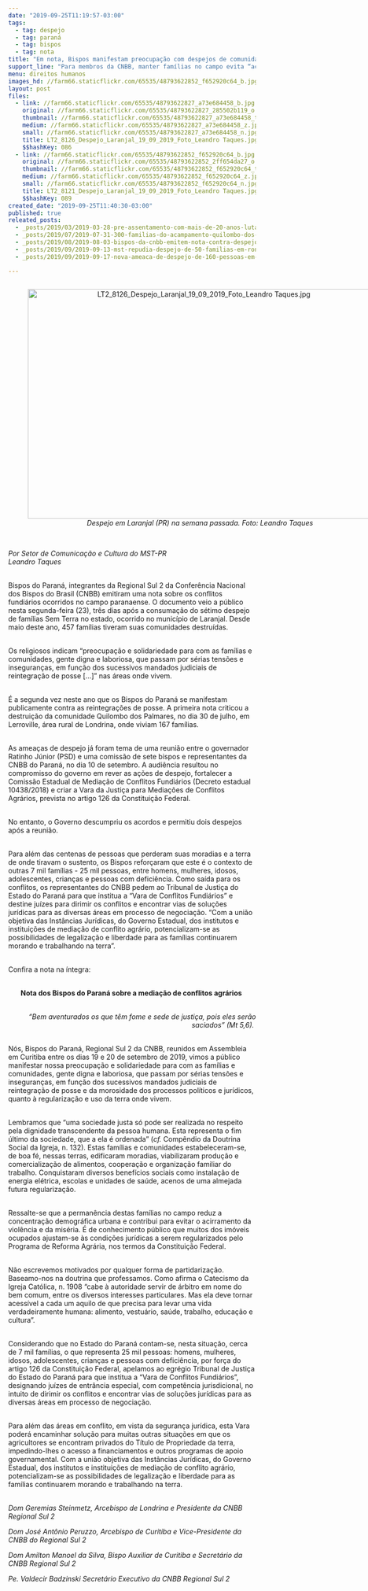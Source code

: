 ```yaml
---
date: "2019-09-25T11:19:57-03:00"
tags:
  - tag: despejo
  - tag: paraná
  - tag: bispos
  - tag: nota
title: "Em nota, Bispos manifestam preocupação com despejos de comunidades rurais do Paraná "
support_line: "Para membros da CNBB, manter famílias no campo evita “acirramento da violência e da miséria”"
menu: direitos humanos
images_hd: //farm66.staticflickr.com/65535/48793622852_f652920c64_b.jpg
layout: post
files:
  - link: //farm66.staticflickr.com/65535/48793622827_a73e684458_b.jpg
    original: //farm66.staticflickr.com/65535/48793622827_285502b119_o.jpg
    thumbnail: //farm66.staticflickr.com/65535/48793622827_a73e684458_t.jpg
    medium: //farm66.staticflickr.com/65535/48793622827_a73e684458_z.jpg
    small: //farm66.staticflickr.com/65535/48793622827_a73e684458_n.jpg
    title: LT2_8126_Despejo_Laranjal_19_09_2019_Foto_Leandro Taques.jpg
    $$hashKey: 086
  - link: //farm66.staticflickr.com/65535/48793622852_f652920c64_b.jpg
    original: //farm66.staticflickr.com/65535/48793622852_2ff654da27_o.jpg
    thumbnail: //farm66.staticflickr.com/65535/48793622852_f652920c64_t.jpg
    medium: //farm66.staticflickr.com/65535/48793622852_f652920c64_z.jpg
    small: //farm66.staticflickr.com/65535/48793622852_f652920c64_n.jpg
    title: LT2_8121_Despejo_Laranjal_19_09_2019_Foto_Leandro Taques.jpg
    $$hashKey: 089
created_date: "2019-09-25T11:40:30-03:00"
published: true
releated_posts:
  - _posts/2019/03/2019-03-28-pre-assentamento-com-mais-de-20-anos-luta-contra-ameaca-de-despejo-no-parana.md
  - _posts/2019/07/2019-07-31-300-familias-do-acampamento-quilombo-dos-palmares-sofrem-despejo-em-londrina-pr.md
  - _posts/2019/08/2019-08-03-bispos-da-cnbb-emitem-nota-contra-despejo-de-familias-em-londrina-pr.md
  - _posts/2019/09/2019-09-13-mst-repudia-despejo-de-50-familias-em-roncador-no-parana.md
  - _posts/2019/09/2019-09-17-nova-ameaca-de-despejo-de-160-pessoas-em-laranjal-regiao-centro-do-parana.md

---
```

<div style="text-align:center">
<figure class="image" style="display:inline-block"><img alt="LT2_8126_Despejo_Laranjal_19_09_2019_Foto_Leandro Taques.jpg" height="467" src="//farm66.staticflickr.com/65535/48793622827_a73e684458_b.jpg" width="700" />
<figcaption><em>Despejo em Laranjal (PR) na semana passada. Foto: Leandro Taques</em></figcaption>
</figure>
</div>

<p><br />
<em>Por Setor de Comunica&ccedil;&atilde;o e Cultura do MST-PR<br />
Leandro Taques</em></p>

<p><br />
Bispos do Paran&aacute;, integrantes da Regional Sul 2 da Confer&ecirc;ncia Nacional dos Bispos do Brasil (CNBB)&nbsp;emitiram uma nota sobre os conflitos fundi&aacute;rios ocorridos no campo paranaense. O documento veio a p&uacute;blico nesta segunda-feira (23), tr&ecirc;s dias ap&oacute;s a consuma&ccedil;&atilde;o do s&eacute;timo despejo de fam&iacute;lias Sem Terra no estado, ocorrido no munic&iacute;pio de Laranjal. Desde maio deste ano, 457 fam&iacute;lias tiveram suas comunidades destru&iacute;das.</p>

<p><br />
Os religiosos indicam &ldquo;preocupa&ccedil;&atilde;o e solidariedade para com as fam&iacute;lias e comunidades, gente digna e laboriosa, que passam por s&eacute;rias tens&otilde;es e inseguran&ccedil;as, em fun&ccedil;&atilde;o dos sucessivos mandados judiciais de reintegra&ccedil;&atilde;o de posse [...]&rdquo; nas &aacute;reas onde vivem.&nbsp;&nbsp;<br />
&nbsp;</p>

<p>&Eacute; a segunda vez neste ano que os Bispos do Paran&aacute; se manifestam publicamente contra as reintegra&ccedil;&otilde;es de posse. A primeira nota criticou a destrui&ccedil;&atilde;o da comunidade Quilombo dos Palmares, no dia 30 de julho, em Lerroville, &aacute;rea rural de Londrina, onde viviam 167 fam&iacute;lias.&nbsp;<br />
&nbsp;</p>

<p>As amea&ccedil;as de despejo j&aacute; foram tema de uma reuni&atilde;o entre o governador Ratinho J&uacute;nior (PSD) e uma comiss&atilde;o de sete bispos e representantes da CNBB do Paran&aacute;, no dia 10 de setembro. A audi&ecirc;ncia resultou no compromisso do governo em rever as a&ccedil;&otilde;es de despejo, fortalecer a Comiss&atilde;o Estadual de Media&ccedil;&atilde;o de Conflitos Fundi&aacute;rios (Decreto estadual 10438/2018) e criar a Vara da Justi&ccedil;a para Media&ccedil;&otilde;es de Conflitos Agr&aacute;rios, prevista no artigo 126 da Constitui&ccedil;&atilde;o Federal.</p>

<p><br />
No entanto, o Governo descumpriu os acordos e permitiu dois despejos ap&oacute;s a reuni&atilde;o.&nbsp;<br />
&nbsp;</p>

<p>Para al&eacute;m das centenas de pessoas que perderam suas moradias e a terra de onde tiravam o sustento, os Bispos refor&ccedil;aram que este &eacute; o contexto de outras 7 mil fam&iacute;lias - 25 mil pessoas, entre homens, mulheres, idosos, adolescentes, crian&ccedil;as e pessoas com defici&ecirc;ncia. Como sa&iacute;da para os conflitos, os representantes do CNBB pedem ao Tribunal de Justi&ccedil;a do Estado do Paran&aacute; para que institua a &ldquo;Vara de Conflitos Fundi&aacute;rios&rdquo; e destine ju&iacute;zes para dirimir os conflitos e encontrar vias de solu&ccedil;&otilde;es jur&iacute;dicas para as diversas &aacute;reas em processo de negocia&ccedil;&atilde;o. &ldquo;Com a uni&atilde;o objetiva das Inst&acirc;ncias Jur&iacute;dicas, do Governo Estadual, dos institutos e institui&ccedil;&otilde;es de media&ccedil;&atilde;o de conflito agr&aacute;rio, potencializam-se as possibilidades de legaliza&ccedil;&atilde;o e liberdade para as fam&iacute;lias continuarem morando e trabalhando na terra&rdquo;.&nbsp;<br />
&nbsp;</p>

<p>Confira a nota na &iacute;ntegra:&nbsp;<br />
&nbsp;</p>

<p style="text-align: center;"><strong>Nota dos Bispos do Paran&aacute; sobre a media&ccedil;&atilde;o de conflitos agr&aacute;rios&nbsp;</strong><br />
&nbsp;</p>

<p style="text-align: right;"><em>&ldquo;Bem aventurados os que t&ecirc;m fome e sede de justi&ccedil;a, pois eles ser&atilde;o saciados&rdquo; (Mt 5,6).&nbsp;</em><br />
&nbsp;</p>

<p>N&oacute;s, Bispos do Paran&aacute;, Regional Sul 2 da CNBB, reunidos em Assembleia em Curitiba entre os dias 19 e 20 de setembro de 2019, vimos a p&uacute;blico manifestar nossa preocupa&ccedil;&atilde;o e solidariedade para com as fam&iacute;lias e comunidades, gente digna e laboriosa, que passam por s&eacute;rias tens&otilde;es e inseguran&ccedil;as, em fun&ccedil;&atilde;o dos sucessivos mandados judiciais de reintegra&ccedil;&atilde;o de posse e da morosidade dos processos pol&iacute;ticos e jur&iacute;dicos, quanto &agrave; regulariza&ccedil;&atilde;o e uso da terra onde vivem.&nbsp;<br />
&nbsp;</p>

<p>Lembramos que &ldquo;uma sociedade justa s&oacute; pode ser realizada no respeito pela dignidade transcendente da pessoa humana. Esta representa o fim &uacute;ltimo da sociedade, que a ela &eacute; ordenada&rdquo; (<em>cf.</em> Comp&ecirc;ndio da Doutrina Social da Igreja, n. 132). Estas fam&iacute;lias e comunidades estabeleceram-se, de boa f&eacute;, nessas terras, edificaram moradias, viabilizaram produ&ccedil;&atilde;o e comercializa&ccedil;&atilde;o de alimentos, coopera&ccedil;&atilde;o e organiza&ccedil;&atilde;o familiar do trabalho. Conquistaram diversos benef&iacute;cios sociais como instala&ccedil;&atilde;o de energia el&eacute;trica, escolas e unidades de sa&uacute;de, acenos de uma almejada futura regulariza&ccedil;&atilde;o.&nbsp;<br />
&nbsp;</p>

<p>Ressalte-se que a perman&ecirc;ncia destas fam&iacute;lias no campo reduz a concentra&ccedil;&atilde;o demogr&aacute;fica urbana e contribui para evitar o acirramento da viol&ecirc;ncia e da mis&eacute;ria. &Eacute; de conhecimento p&uacute;blico que muitos dos im&oacute;veis ocupados ajustam-se &agrave;s condi&ccedil;&otilde;es jur&iacute;dicas a serem regularizados pelo Programa de Reforma Agr&aacute;ria, nos termos da Constitui&ccedil;&atilde;o Federal.&nbsp;<br />
&nbsp;</p>

<p>N&atilde;o escrevemos motivados por qualquer forma de partidariza&ccedil;&atilde;o. Baseamo-nos na doutrina que professamos. Como afirma o Catecismo da Igreja Cat&oacute;lica, n. 1908 &ldquo;cabe &agrave; autoridade servir de &aacute;rbitro em nome do bem comum, entre os diversos interesses particulares. Mas ela deve tornar acess&iacute;vel a cada um aquilo de que precisa para levar uma vida verdadeiramente humana: alimento, vestu&aacute;rio, sa&uacute;de, trabalho, educa&ccedil;&atilde;o e cultura&rdquo;.&nbsp;<br />
&nbsp;</p>

<p>Considerando que no Estado do Paran&aacute; contam-se, nesta situa&ccedil;&atilde;o, cerca de 7 mil fam&iacute;lias, o que representa 25 mil pessoas: homens, mulheres, idosos, adolescentes, crian&ccedil;as e pessoas com defici&ecirc;ncia, por for&ccedil;a do artigo 126 da Constitui&ccedil;&atilde;o Federal, apelamos ao egr&eacute;gio Tribunal de Justi&ccedil;a do Estado do Paran&aacute; para que institua a &ldquo;Vara de Conflitos Fundi&aacute;rios&rdquo;, designando ju&iacute;zes de entr&acirc;ncia especial, com compet&ecirc;ncia jurisdicional, no intuito de dirimir os conflitos e encontrar vias de solu&ccedil;&otilde;es jur&iacute;dicas para as diversas &aacute;reas em processo de negocia&ccedil;&atilde;o.&nbsp;<br />
&nbsp;</p>

<p>Para al&eacute;m das &aacute;reas em conflito, em vista da seguran&ccedil;a jur&iacute;dica, esta Vara poder&aacute; encaminhar solu&ccedil;&atilde;o para muitas outras situa&ccedil;&otilde;es em que os agricultores se encontram privados do T&iacute;tulo de Propriedade da terra, impedindo-lhes o acesso a financiamentos e outros programas de apoio governamental. Com a uni&atilde;o objetiva das Inst&acirc;ncias Jur&iacute;dicas, do Governo Estadual, dos institutos e institui&ccedil;&otilde;es de media&ccedil;&atilde;o de conflito agr&aacute;rio, potencializam-se as possibilidades de legaliza&ccedil;&atilde;o e liberdade para as fam&iacute;lias continuarem morando e trabalhando na terra.&nbsp;</p>

<p><br />
<em>Dom Geremias Steinmetz, Arcebispo de Londrina e Presidente da CNBB Regional Sul 2&nbsp;</em></p>

<p><em>Dom Jos&eacute; Ant&ocirc;nio Peruzzo, Arcebispo de Curitiba e Vice-Presidente da CNBB do Regional Sul 2</em></p>

<p><em>Dom Amilton Manoel da Silva, Bispo Auxiliar de Curitiba e Secret&aacute;rio da CNBB Regional Sul 2</em></p>

<p><em>Pe. Valdecir Badzinski Secret&aacute;rio Executivo da CNBB Regional Sul 2</em></p>

<p>&nbsp;</p>
